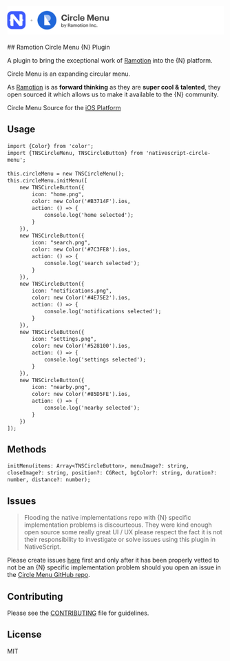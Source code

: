 <h3 align="center">
    <img src="https://github.com/DeviantJS/nativescript-circle-menu/blob/master/media/circle_menu_header.png" alt="NativeScript Plus Ramotion Circle Menu">
	<br>
</h3>
## Ramotion Circle Menu {N} Plugin

A plugin to bring the exceptional work of [Ramotion](https://ramotion.com/) into the {N} platform.

Circle Menu is an expanding circular menu. 

As [Ramotion](https://ramotion.com/) is as **forward thinking** as they are **super cool & talented**, they open sourced it which allows us to make it available to the {N} community.

Circle Menu Source for the [iOS Platform](https://github.com/Ramotion/circle-menu)

## Usage

```
import {Color} from 'color';
import {TNSCircleMenu, TNSCircleButton} from 'nativescript-circle-menu';

this.circleMenu = new TNSCircleMenu();
this.circleMenu.initMenu([
    new TNSCircleButton({
        icon: "home.png",
        color: new Color('#B3714F').ios,
        action: () => {
            console.log('home selected');
        }
    }),
    new TNSCircleButton({
        icon: "search.png",
        color: new Color('#7C3FE8').ios,
        action: () => {
            console.log('search selected');
        }
    }),
    new TNSCircleButton({
        icon: "notifications.png",
        color: new Color('#4E75E2').ios,
        action: () => {
            console.log('notifications selected');
        }
    }),
    new TNSCircleButton({
        icon: "settings.png",
        color: new Color('#528100').ios,
        action: () => {
            console.log('settings selected');
        }
    }),
    new TNSCircleButton({
        icon: "nearby.png",
        color: new Color('#85D5FE').ios,
        action: () => {
            console.log('nearby selected');
        }
    })
]);
```

## Methods

```
initMenu(items: Array<TNSCircleButton>, menuImage?: string, closeImage?: string, position?: CGRect, bgColor?: string, duration?: number, distance?: number);
```

## Issues

>Flooding the native implementations repo with {N} specific implementation problems is discourteous. 
>They were kind enough open source some really great UI / UX please respect the fact it is not their responsibility to investigate or solve issues using this plugin in NativeScript.

Please create issues [here](https://github.com/DeviantJS/nativescript-circle-menu/issues) first and only after it has been properly vetted to not be an {N} specific implementation problem
should you open an issue in the [Circle Menu GitHub repo](https://github.com/Ramotion/circle-menu/issues). 

## Contributing

Please see the [CONTRIBUTING](https://github.com/DeviantJS/nativescript-circle-menu/blob/master/CONTRIBUTING.md) file for guidelines.

## License

MIT